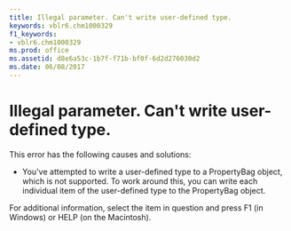 ```yaml
---
title: Illegal parameter. Can't write user-defined type.
keywords: vblr6.chm1000329
f1_keywords:
- vblr6.chm1000329
ms.prod: office
ms.assetid: d8e6a53c-1b7f-f71b-bf0f-6d2d276030d2
ms.date: 06/08/2017
---
```



# Illegal parameter. Can't write user-defined type.

This error has the following causes and solutions:



- You've attempted to write a user-defined type to a PropertyBag object, which is not supported. To work around this, you can write each individual item of the user-defined type to the PropertyBag object.
    

For additional information, select the item in question and press F1 (in Windows) or HELP (on the Macintosh).

